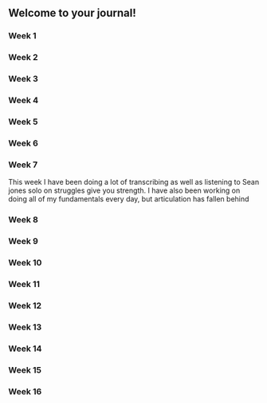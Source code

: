 ## Welcome to your journal!

### Week 1

### Week 2

### Week 3

### Week 4

### Week 5

### Week 6

### Week 7

This week I have been doing a lot of transcribing as well as listening to Sean jones solo on struggles give you strength. I have also been working on doing all of my fundamentals every day, but articulation has fallen behind

### Week 8

### Week 9

### Week 10

### Week 11

### Week 12

### Week 13

### Week 14

### Week 15

### Week 16